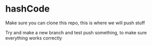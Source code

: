 # hashCode

Make sure you can clone this repo, this is where we will push stuff

Try and make a new branch and test push something, to make sure everything works correctly
